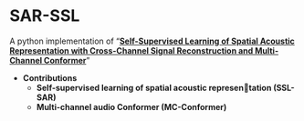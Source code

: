 # SAR-SSL
A python implementation of “**<a href="https://arxiv.org/abs/2312.00476" target="_blank">Self-Supervised Learning of Spatial Acoustic Representation with Cross-Channel Signal Reconstruction and Multi-Channel Conformer</a>**”

+ **Contributions**
  - **Self-supervised learning of spatial acoustic representation (SSL-SAR)**
  - **Multi-channel audio Conformer (MC-Conformer)**

